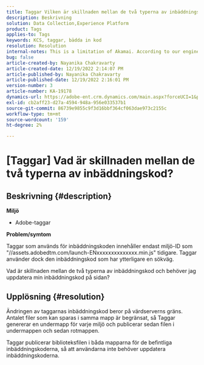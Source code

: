 ```yaml
---
title: Taggar Vilken är skillnaden mellan de två typerna av inbäddningskod?
description: Beskrivning
solution: Data Collection,Experience Platform
product: Tags
applies-to: Tags
keywords: KCS, taggar, bädda in kod
resolution: Resolution
internal-notes: This is a limitation of Akamai. According to our engineer.
bug: false
article-created-by: Nayanika Chakravarty
article-created-date: 12/19/2022 2:14:07 PM
article-published-by: Nayanika Chakravarty
article-published-date: 12/19/2022 2:16:01 PM
version-number: 3
article-number: KA-19178
dynamics-url: https://adobe-ent.crm.dynamics.com/main.aspx?forceUCI=1&pagetype=entityrecord&etn=knowledgearticle&id=208daf63-a77f-ed11-81ac-6045bd006079
exl-id: cb2aff23-d27a-4594-948a-956e033537b1
source-git-commit: 86739e9855c9f3d16bbf364cf063dae973c2155c
workflow-type: tm+mt
source-wordcount: '159'
ht-degree: 2%

---
```


# [Taggar] Vad är skillnaden mellan de två typerna av inbäddningskod?

## Beskrivning {#description}


<b>Miljö</b>

- Adobe-taggar

<b>Problem/symtom</b>

Taggar som används för inbäddningskoden innehåller endast miljö-ID som &quot;//assets.adobedtm.com/launch-ENxxxxxxxxxxxxxx.min.js&quot; tidigare. Taggar använder dock den inbäddningskod som har ytterligare en sökväg.

Vad är skillnaden mellan de två typerna av inbäddningskod och behöver jag uppdatera min inbäddningskod på sidan?


## Upplösning {#resolution}


Ändringen av taggarnas inbäddningskod beror på värdserverns gräns. Antalet filer som kan sparas i samma mapp är begränsat, så Taggar genererar en undermapp för varje miljö och publicerar sedan filen i undermappen och sedan rotmappen.

Taggar publicerar biblioteksfilen i båda mapparna för de befintliga inbäddningskoderna, så att användarna inte behöver uppdatera inbäddningskoderna.
